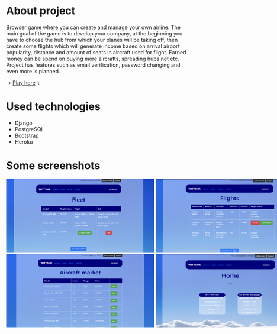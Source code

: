 # About project
Browser game where you can create and manage your own airline. The main goal of the game is to develop your company, at the beginning you have to choose the hub from which your planes will be taking off, then create some flights which will generate income based on arrival airport popularity, distance and amount of seats in aircraft used for flight. Earned money can be spend on buying more aircrafts, spreading hubs net etc. <br> 
Project has features such as email verification, password changing and even more is planned.

-> [Play here](https://airlinemanager.herokuapp.com/) <-

# Used technologies
- Django 
- PostgreSQL
- Bootstrap
- Heroku

# Some screenshots
<nobr><img src="https://github.com/witek3100/AirlineManager/blob/master/main/static/screenshots/ssfleet.png"  width="400" height="200">
<img src="https://github.com/witek3100/AirlineManager/blob/master/main/static/screenshots/ssflights.png"  width="400" height="200"></nobr>
<nobr><img src="https://github.com/witek3100/AirlineManager/blob/master/main/static/screenshots/ssaircraftmarket.png"  width="400" height="200">
<img src="https://github.com/witek3100/AirlineManager/blob/master/main/static/screenshots/sshome.png"  width="400" height="200"></nobr>
